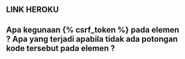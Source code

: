 ## LINK HEROKU


## Apa kegunaan {% csrf_token %} pada elemen <form>? Apa yang terjadi apabila tidak ada potongan kode tersebut pada elemen <form>?
